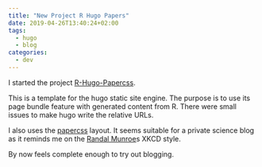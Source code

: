 ```yaml
---
title: "New Project R Hugo Papers"
date: 2019-04-26T13:40:24+02:00
tags:
  - hugo
  - blog
categories:
  - dev
---
```


I started the project [R-Hugo-Papercss](https://bdcaf.github.io/r-hugo-papercss-template/).  

This is a template for the hugo static site engine.  The purpose is to use its page bundle feature with generated content from R.  There were small issues to make hugo write the relative URLs.

I also uses the [papercss](https://www.getpapercss.com) layout.  It seems suitable for a private science blog as it reminds me on the [Randal Munroe](https://en.wikipedia.org/wiki/Randall_Munroe)s XKCD style.

By now feels complete enough to try out blogging.

<!--more-->
